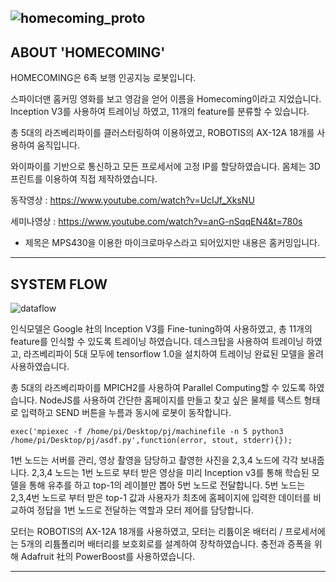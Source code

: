 ![homecoming_proto](https://user-images.githubusercontent.com/32383404/48976490-17e9e800-f0cc-11e8-8b5e-9f447f116896.jpg)
---
ABOUT 'HOMECOMING'
---
HOMECOMING은 6족 보행 인공지능 로봇입니다.

스파이더맨 홈커밍 영화를 보고 영감을 얻어 이름을 Homecoming이라고 지었습니다.
Inception V3를 사용하여 트레이닝 하였고,  11개의 feature를 분류할 수 있습니다.


총 5대의 라즈베리파이를 클러스터링하여 이용하였고, ROBOTIS의 AX-12A 18개를 사용하여 움직입니다.

와이파이를 기반으로 통신하고 모든 프로세서에 고정 IP를 할당하였습니다. 몸체는 3D프린트를 이용하여 직접 제작하였습니다.

동작영상 : 
<https://www.youtube.com/watch?v=UcIJf_XksNU>

세미나영상 : 
<https://www.youtube.com/watch?v=anG-nSqqEN4&t=780s>

- 제목은 MPS430을 이용한 마이크로마우스라고 되어있지만 내용은 홈커밍입니다.


---
SYSTEM FLOW
---
![dataflow](https://user-images.githubusercontent.com/32383404/48976514-8333ba00-f0cc-11e8-914d-34705fa81ca6.JPG)

인식모델은 Google 社의 Inception V3를 Fine-tuning하여 사용하였고, 총 11개의 feature를 인식할 수 있도록 트레이닝 하였습니다. 데스크탑을 사용하여 트레이닝 하였고, 라즈베리파이 5대 모두에 tensorflow 1.0을 설치하여 트레이닝 완료된 모델을 올려 사용하였습니다.

총 5대의 라즈베리파이를 MPICH2를 사용하여 Parallel Computing할 수 있도록 하였습니다. NodeJS를 사용하여 간단한 홈페이지를 만들고 찾고 싶은 물체를 텍스트 형태로 입력하고 SEND 버튼을 누름과 동시에 로봇이 동작합니다.

    exec('mpiexec -f /home/pi/Desktop/pj/machinefile -n 5 python3 /home/pi/Desktop/pj/asdf.py',function(error, stout, stderr){});
 1번 노드는 서버를 관리, 영상 촬영을 담당하고 촬영한 사진을 2,3,4 노드에 각각 보내줍니다. 2,3,4 노드는 1번 노드로 부터 받은 영상을 미리 Inception v3를 통해 학습된 모델을 통해 유추를 하고 top-1의 레이블만 뽑아 5번 노드로 전달합니다. 5번 노드는 2,3,4번 노드로 부터 받은 top-1 값과 사용자가 최초에 홈페이지에 입력한 데이터를 비교하여 정답을 1번 노드로 전달하는 역할과 모터 제어를 담당합니다.

모터는 ROBOTIS의 AX-12A 18개를 사용하였고, 모터는 리튬이온 배터리 / 프로세서에는 5개의 리튬폴리머 배터리를 보호회로를 설계하여 장착하였습니다. 충전과 증폭을 위해 Adafruit 社의 PowerBoost를 사용하였습니다.

---


